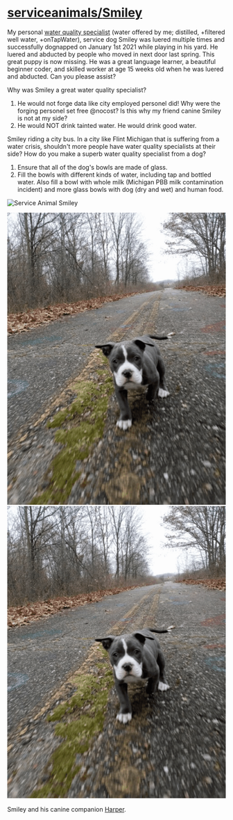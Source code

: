 <link rel="prerender" href="https://github.com/serviceanimals/Smiley/">

# [serviceanimals/](https://github.com/serviceanimals/serviceanimals.github.io)[Smiley](https://github.com/serviceanimals/Smiley)

My personal [water quality specialist](WQS.md) (water offered by me; distilled, +filtered well water, +onTapWater), service dog Smiley was luered multiple times and successfully dognapped on January 1st 2021 while playing in his yard. He luered and abducted by people who moved in next door last spring.  This great puppy is now missing.  He was a great language learner, a beautiful beginner coder, and skilled worker at age 15 weeks old when he was luered and abducted.  Can you please assist?

Why was Smiley a great water quality specialist?
1.  He would not forge data like city employed personel did!  Why were the forging personel set free @nocost?  Is this why my friend canine Smiley is not at my side?
1.  He would NOT drink tainted water.  He would drink good water.

Smiley riding a city bus.  In a city like Flint Michigan that is suffering from a water crisis, shouldn't more people have water quality specialists at their side?  How do you make a superb water quality specialist from a dog?

1.  Ensure that all of the dog's bowls are made of glass.
1.  Fill the bowls with different kinds of water, including tap and bottled water.  Also fill a bowl with whole milk (Michigan PBB milk contamination incident) and more glass bowls with dog (dry and wet) and human food.

![Service Animal Smiley](imgs/20201229_161510_HDR.jpg)

![imgs/gifs/20201209_130438.gif](https://github.com/serviceanimals/Smiley/raw/master/imgs/gifs/20201209_130438.gif)
[![imgs/gifs/20201209_130438.gif](https://github.com/serviceanimals/Smiley/raw/master/imgs/gifs/20201209_130438.gif)](https://github.com/serviceanimals/Smiley/raw/master/imgs/gifs/20201209_130438.gif)

Smiley and his canine companion [Harper](https://serviceanimals.github.io/Harper/).

<!-- [Issues at this repository](https://github.com/serviceanimals/Smiley/issues)

[Pulls at this repository](https://github.com/serviceanimals/Smiley/pulls)

Smiley README.md EOF -->
